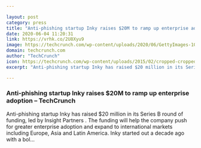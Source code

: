 ```yaml
---

layout: post
category: press
title: "Anti-phishing startup Inky raises $20M to ramp up enterprise adoption"
date: 2020-06-04 11:20:31
link: https://vrhk.co/2U8Xyu9
image: https://techcrunch.com/wp-content/uploads/2020/06/GettyImages-1018876418.jpg?w=600
domain: techcrunch.com
author: "TechCrunch"
icon: https://techcrunch.com/wp-content/uploads/2015/02/cropped-cropped-favicon-gradient.png?w=180
excerpt: "Anti-phishing startup Inky has raised $20 million in its Series B round of funding, led by Insight Partners . The funding will help the company push for greater enterprise adoption and expand to international markets including Europe, Asia and Latin America. Inky started out a decade ago with a bol…"

---
```


### Anti-phishing startup Inky raises $20M to ramp up enterprise adoption – TechCrunch

Anti-phishing startup Inky has raised $20 million in its Series B round of funding, led by Insight Partners . The funding will help the company push for greater enterprise adoption and expand to international markets including Europe, Asia and Latin America. Inky started out a decade ago with a bol…